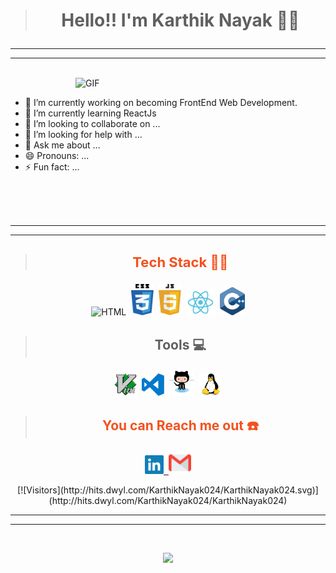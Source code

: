 > # <p align="center"> **Hello!! I'm Karthik Nayak** 🎯️🚀️</p>

---

---

</br>

<img align="right" alt="GIF" width="400" src="https://media.giphy.com/media/L8K62iTDkzGX6/giphy.gif"/>

</br>

- 🔭 I’m currently working on becoming FrontEnd Web Development.
- 🌱 I’m currently learning ReactJs
- 👯 I’m looking to collaborate on ...
- 🤔 I’m looking for help with ...
- 💬 Ask me about ...
- 😄 Pronouns: ...
- ⚡ Fun fact: ...

</br> </br> </br>

---

---

> ## <p style="color:#F4511E;font-size:22px" align="center"> **Tech Stack** 👨‍💻️</p>

<p align="center">
        <img width="36px" alt="HTML" src="https://github.com/KarthikNayak024/KarthikNayak024/blob/master/assets/html5.svg">&nbsp;
        <img width="36px" alt="CSS" src="assets/css3.svg">&nbsp;
        <img width="36px" alt="JAVASCRIPT" src="assets/javascript.svg">&nbsp;
        <img width="46px" alt="React" src="assets/react.svg">&nbsp;
        <img width="40px" alt="c++" src="assets/c-plus.svg">
</p>

> ## <p align="center"> **Tools** 💻️ </p>

<p align="center">
        <img width="36px" alt="vim" src="assets/vim.svg">&nbsp;
        <img width="36px" alt="vscode" src="assets/visual-studio-code.svg">&nbsp;
        <img width="40px" alt="git" src="assets/github.svg">&nbsp;
        <img width="36px" alt="linux" src="assets/linux.svg">
</p>

> ## <p style="color:#f4511e;" align="center"> **You can Reach me out** ☎️ </p>

<p align="center">
    <a href="https://www.linkedin.com/in/karthik-nayak24">
        <img width="30px" alt="linkedin" src="assets/linkedin.svg">&nbsp;
    </a>
    <a href="karunayak63@gmail.com">
        <img width="36px" alt="gmail" src="assets/gmail.svg">
    </a>
 </p>

<p align="center">
    [![Visitors](http://hits.dwyl.com/KarthikNayak024/KarthikNayak024.svg)](http://hits.dwyl.com/KarthikNayak024/KarthikNayak024)
</p>

---

---

</br>

<p align="center">
    <img src="https://github-readme-stats.vercel.app/api?username=KarthikNayak024&show_icons=true&text_color=000&icon_color=00C853&title_color=FF6F00">
</p>
